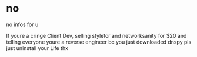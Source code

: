 # no


no infos for u

If youre a cringe Client Dev, selling styletor and networksanity for $20 and telling everyone youre a reverse engineer bc you just downloaded dnspy pls just uninstall your Life thx
